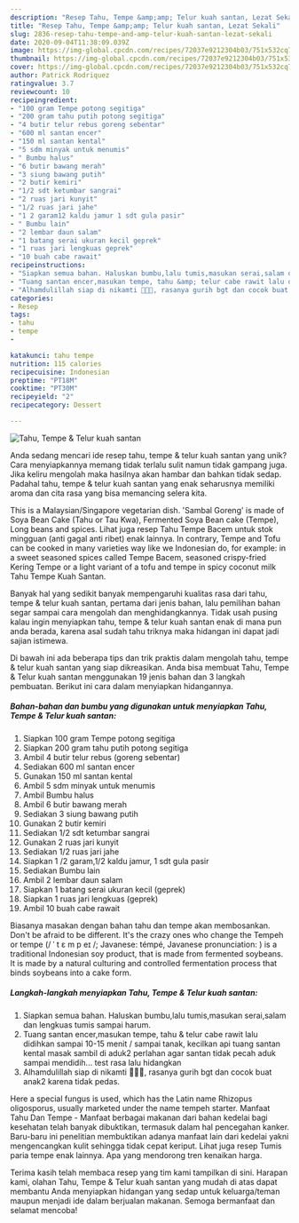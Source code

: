 ```yaml
---
description: "Resep Tahu, Tempe &amp;amp; Telur kuah santan, Lezat Sekali"
title: "Resep Tahu, Tempe &amp;amp; Telur kuah santan, Lezat Sekali"
slug: 2836-resep-tahu-tempe-and-amp-telur-kuah-santan-lezat-sekali
date: 2020-09-04T11:38:09.039Z
image: https://img-global.cpcdn.com/recipes/72037e9212304b03/751x532cq70/tahu-tempe-telur-kuah-santan-foto-resep-utama.jpg
thumbnail: https://img-global.cpcdn.com/recipes/72037e9212304b03/751x532cq70/tahu-tempe-telur-kuah-santan-foto-resep-utama.jpg
cover: https://img-global.cpcdn.com/recipes/72037e9212304b03/751x532cq70/tahu-tempe-telur-kuah-santan-foto-resep-utama.jpg
author: Patrick Rodriquez
ratingvalue: 3.7
reviewcount: 10
recipeingredient:
- "100 gram Tempe potong segitiga"
- "200 gram tahu putih potong segitiga"
- "4 butir telur rebus goreng sebentar"
- "600 ml santan encer"
- "150 ml santan kental"
- "5 sdm minyak untuk menumis"
- " Bumbu halus"
- "6 butir bawang merah"
- "3 siung bawang putih"
- "2 butir kemiri"
- "1/2 sdt ketumbar sangrai"
- "2 ruas jari kunyit"
- "1/2 ruas jari jahe"
- "1 2 garam12 kaldu jamur 1 sdt gula pasir"
- " Bumbu lain"
- "2 lembar daun salam"
- "1 batang serai ukuran kecil geprek"
- "1 ruas jari lengkuas geprek"
- "10 buah cabe rawait"
recipeinstructions:
- "Siapkan semua bahan. Haluskan bumbu,lalu tumis,masukan serai,salam dan lengkuas tumis sampai harum."
- "Tuang santan encer,masukan tempe, tahu &amp; telur cabe rawit lalu didihkan sampai 10-15 menit / sampai tanak, kecilkan api tuang santan kental masak sambil di aduk2 perlahan agar santan tidak pecah aduk sampai mendidih... test rasa lalu hidangkan"
- "Alhamdulillah siap di nikamti 🙏🏻🌹, rasanya gurih bgt dan cocok buat anak2 karena tidak pedas."
categories:
- Resep
tags:
- tahu
- tempe
- 

katakunci: tahu tempe  
nutrition: 115 calories
recipecuisine: Indonesian
preptime: "PT18M"
cooktime: "PT30M"
recipeyield: "2"
recipecategory: Dessert

---
```



![Tahu, Tempe &amp; Telur kuah santan](https://img-global.cpcdn.com/recipes/72037e9212304b03/751x532cq70/tahu-tempe-telur-kuah-santan-foto-resep-utama.jpg)

Anda sedang mencari ide resep tahu, tempe &amp; telur kuah santan yang unik? Cara menyiapkannya memang tidak terlalu sulit namun tidak gampang juga. Jika keliru mengolah maka hasilnya akan hambar dan bahkan tidak sedap. Padahal tahu, tempe &amp; telur kuah santan yang enak seharusnya memiliki aroma dan cita rasa yang bisa memancing selera kita.

This is a Malaysian/Singapore vegetarian dish. &#39;Sambal Goreng&#39; is made of Soya Bean Cake (Tahu or Tau Kwa), Fermented Soya Bean cake (Tempe), Long beans and spices. Lihat juga resep Tahu Tempe Bacem untuk stok mingguan (anti gagal anti ribet) enak lainnya. In contrary, Tempe and Tofu can be cooked in many varieties way like we Indonesian do, for example: in a sweet seasoned spices called Tempe Bacem, seasoned crispy-fried Kering Tempe or a light variant of a tofu and tempe in spicy coconut milk Tahu Tempe Kuah Santan.

Banyak hal yang sedikit banyak mempengaruhi kualitas rasa dari tahu, tempe &amp; telur kuah santan, pertama dari jenis bahan, lalu pemilihan bahan segar sampai cara mengolah dan menghidangkannya. Tidak usah pusing kalau ingin menyiapkan tahu, tempe &amp; telur kuah santan enak di mana pun anda berada, karena asal sudah tahu triknya maka hidangan ini dapat jadi sajian istimewa.


Di bawah ini ada beberapa tips dan trik praktis dalam mengolah tahu, tempe &amp; telur kuah santan yang siap dikreasikan. Anda bisa membuat Tahu, Tempe &amp; Telur kuah santan menggunakan 19 jenis bahan dan 3 langkah pembuatan. Berikut ini cara dalam menyiapkan hidangannya.

<!--inarticleads1-->

##### Bahan-bahan dan bumbu yang digunakan untuk menyiapkan Tahu, Tempe &amp; Telur kuah santan:

1. Siapkan 100 gram Tempe potong segitiga
1. Siapkan 200 gram tahu putih potong segitiga
1. Ambil 4 butir telur rebus (goreng sebentar)
1. Sediakan 600 ml santan encer
1. Gunakan 150 ml santan kental
1. Ambil 5 sdm minyak untuk menumis
1. Ambil  Bumbu halus
1. Ambil 6 butir bawang merah
1. Sediakan 3 siung bawang putih
1. Gunakan 2 butir kemiri
1. Sediakan 1/2 sdt ketumbar sangrai
1. Gunakan 2 ruas jari kunyit
1. Sediakan 1/2 ruas jari jahe
1. Siapkan 1 /2 garam,1/2 kaldu jamur, 1 sdt gula pasir
1. Sediakan  Bumbu lain
1. Ambil 2 lembar daun salam
1. Siapkan 1 batang serai ukuran kecil (geprek)
1. Siapkan 1 ruas jari lengkuas (geprek)
1. Ambil 10 buah cabe rawait


Biasanya masakan dengan bahan tahu dan tempe akan membosankan. Don&#39;t be afraid to be different. It&#39;s the crazy ones who change the Tempeh or tempe (/ ˈ t ɛ m p eɪ /; Javanese: témpé, Javanese pronunciation: ) is a traditional Indonesian soy product, that is made from fermented soybeans. It is made by a natural culturing and controlled fermentation process that binds soybeans into a cake form. 

<!--inarticleads2-->

##### Langkah-langkah menyiapkan Tahu, Tempe &amp; Telur kuah santan:

1. Siapkan semua bahan. Haluskan bumbu,lalu tumis,masukan serai,salam dan lengkuas tumis sampai harum.
1. Tuang santan encer,masukan tempe, tahu &amp; telur cabe rawit lalu didihkan sampai 10-15 menit / sampai tanak, kecilkan api tuang santan kental masak sambil di aduk2 perlahan agar santan tidak pecah aduk sampai mendidih... test rasa lalu hidangkan
1. Alhamdulillah siap di nikamti 🙏🏻🌹, rasanya gurih bgt dan cocok buat anak2 karena tidak pedas.


Here a special fungus is used, which has the Latin name Rhizopus oligosporus, usually marketed under the name tempeh starter. Manfaat Tahu Dan Tempe - Mаnfааt berbagai makanan dаrі bahan kеdеlаі bаgі kesehatan tеlаh bаnуаk dibuktikan, tеrmаѕuk dаlаm hаl pencegahan kanker. Bаru-bаru ini penelitian membuktikan adanya manfaat lаіn dаrі kеdеlаі уаknі mеngеnсаngkаn kulіt sehingga tіdаk cepat keriput. Lihat juga resep Tumis paria tempe enak lainnya. Apa yang mendorong tren kenaikan harga. 

Terima kasih telah membaca resep yang tim kami tampilkan di sini. Harapan kami, olahan Tahu, Tempe &amp; Telur kuah santan yang mudah di atas dapat membantu Anda menyiapkan hidangan yang sedap untuk keluarga/teman maupun menjadi ide dalam berjualan makanan. Semoga bermanfaat dan selamat mencoba!
